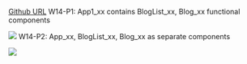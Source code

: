 [Github URL](https://github.com/a88019401/1111-wp1-DEMO-909410028.git)
W14-P1: App1_xx contains BlogList_xx, Blog_xx functional components



![](w14-p1.png)
W14-P2: App_xx, BlogList_xx, Blog_xx as separate components



![](w14-p2.png)
